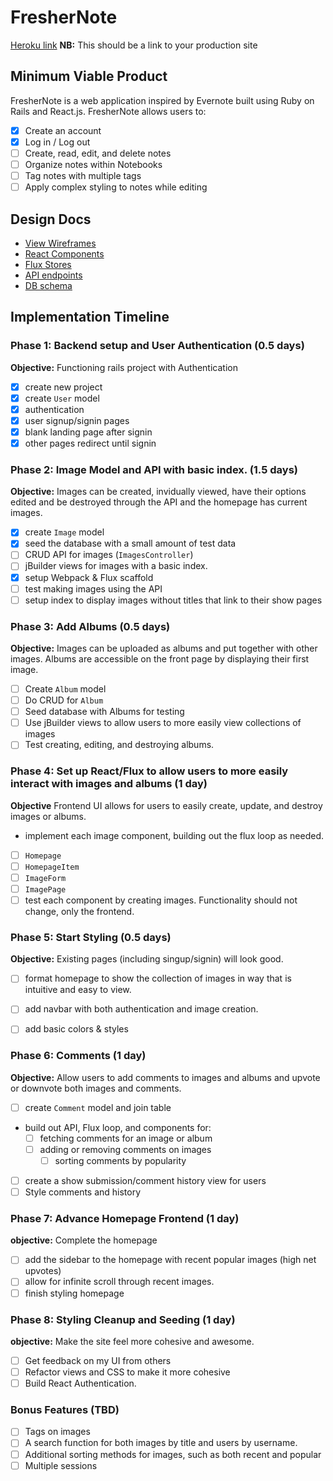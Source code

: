 # FresherNote

[Heroku link][heroku] **NB:** This should be a link to your production site

[heroku]: http://www.herokuapp.com

## Minimum Viable Product

FresherNote is a web application inspired by Evernote built using Ruby on Rails
and React.js. FresherNote allows users to:

<!-- This is a Markdown checklist. Use it to keep track of your
progress. Put an x between the brackets for a checkmark: [x] -->

- [X] Create an account
- [X] Log in / Log out
- [ ] Create, read, edit, and delete notes
- [ ] Organize notes within Notebooks
- [ ] Tag notes with multiple tags
- [ ] Apply complex styling to notes while editing

## Design Docs
* [View Wireframes][views]
* [React Components][components]
* [Flux Stores][stores]
* [API endpoints][api-endpoints]
* [DB schema][schema]

[views]: ./wireframes
[components]: ./components.md
[stores]: ./stores.md
[api-endpoints]: ./api-endpoints.md
[schema]: ./schema.md

## Implementation Timeline

### Phase 1: Backend setup and User Authentication (0.5 days)

**Objective:** Functioning rails project with Authentication

- [X] create new project
- [X] create `User` model
- [X] authentication
- [X] user signup/signin pages
- [X] blank landing page after signin
- [X] other pages redirect until signin

### Phase 2: Image Model and API with basic index. (1.5 days)

**Objective:** Images can be created, invidually viewed, have their options edited and be destroyed through the API and the homepage has current images.

- [X] create `Image` model
- [X] seed the database with a small amount of test data
- [ ] CRUD API for images (`ImagesController`)
- [ ] jBuilder views for images with a basic index.
- [X] setup Webpack & Flux scaffold
- [ ] test making images using the API
- [ ] setup index to display images without titles that link to their show pages
### Phase 3: Add Albums (0.5 days)

**Objective:** Images can be uploaded as albums and put together with other images. Albums are accessible on the front page by displaying their first image.

- [ ] Create `Album` model
- [ ] Do CRUD for `Album`
-	[ ] Seed database with Albums for testing
- [ ] Use jBuilder views to allow users to more easily view collections of images
- [ ] Test creating, editing, and destroying albums.

### Phase 4: Set up React/Flux to allow users to more easily interact with images and albums (1 day)

**Objective** Frontend UI allows for users to easily create, update, and destroy images or albums.

- implement each image component, building out the flux loop as needed.
- [ ] `Homepage`
- [ ] `HomepageItem`
- [ ] `ImageForm`
- [ ] `ImagePage`
- [ ] test each component by creating images. Functionality should not change, only the frontend.

### Phase 5: Start Styling (0.5 days)

**Objective:** Existing pages (including singup/signin) will look good.

- [ ] format homepage to show the collection of images in way that is intuitive and easy to view.
- [ ] add navbar with both authentication and image creation.
- [ ] add basic colors & styles


### Phase 6: Comments (1 day)

**Objective:** Allow users to add comments to images and albums and upvote or downvote both images and comments.

- [ ] create `Comment` model and join table
- build out API, Flux loop, and components for:
  - [ ] fetching comments for an image or album
  - [ ] adding or removing comments on images
	-	[ ] sorting comments by popularity
- [ ] create a show submission/comment history view for users
- [ ] Style comments and history

### Phase 7: Advance Homepage Frontend (1 day)

**objective:** Complete the homepage

- [ ] add the sidebar to the homepage with recent popular images (high net upvotes)
- [ ] allow for infinite scroll through recent images.
- [ ] finish styling homepage

### Phase 8: Styling Cleanup and Seeding (1 day)

**objective:** Make the site feel more cohesive and awesome.

- [ ] Get feedback on my UI from others
- [ ] Refactor views and CSS to make it more cohesive
- [ ] Build React Authentication.

### Bonus Features (TBD)
- [ ] Tags on images
- [ ] A search function for both images by title and users by username.
- [ ] Additional sorting methods for images, such as both recent and popular
- [ ] Multiple sessions

[phase-one]: ./docs/phases/phase1.md
[phase-two]: ./docs/phases/phase2.md
[phase-three]: ./docs/phases/phase3.md
[phase-four]: ./docs/phases/phase4.md
[phase-five]: ./docs/phases/phase5.md
